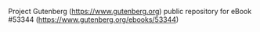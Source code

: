 Project Gutenberg (https://www.gutenberg.org) public repository for
eBook #53344 (https://www.gutenberg.org/ebooks/53344)

